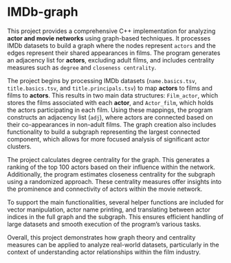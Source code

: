 # IMDb-graph
This project provides a comprehensive C++ implementation for analyzing **actor and movie networks** using graph-based techniques. It processes IMDb datasets to build a graph where the nodes represent `actors` and the edges represent their shared appearances in films. The program generates an adjacency list for **actors**, excluding adult films, and includes centrality measures such as `degree` and `closeness centrality`.

The project begins by processing IMDb datasets (`name.basics.tsv`, `title.basics.tsv`, and `title.principals.tsv`) to map **actors** to films and films to **actors**. This results in two main data structures: `Film_actor`, which stores the films associated with each **actor**, and `Actor_film`, which holds the actors participating in each film. Using these mappings, the program constructs an adjacency list (`adj`), where actors are connected based on their co-appearances in non-adult films. The graph creation also includes functionality to build a subgraph representing the largest connected component, which allows for more focused analysis of significant actor clusters.

The project calculates degree centrality for the graph. This generates a ranking of the top 100 actors based on their influence within the network. Additionally, the program estimates closeness centrality for the subgraph using a randomized approach. These centrality measures offer insights into the prominence and connectivity of actors within the movie network.

To support the main functionalities, several helper functions are included for vector manipulation, actor name printing, and translating between actor indices in the full graph and the subgraph. This ensures efficient handling of large datasets and smooth execution of the program’s various tasks.

Overall, this project demonstrates how graph theory and centrality measures can be applied to analyze real-world datasets, particularly in the context of understanding actor relationships within the film industry.

